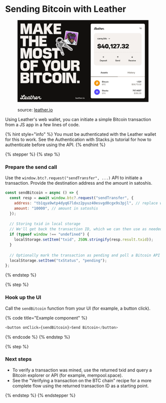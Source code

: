 # Sending Bitcoin with Leather

<figure><img src="../.gitbook/assets/image.png" alt=""><figcaption><p>source: <a href="https://leather.io/">leather.io</a></p></figcaption></figure>

Using Leather's web wallet, you can initiate a simple Bitcoin transaction from a JS app in a few lines of code.

{% hint style="info" %}
You must be authenticated with the Leather wallet for this to work. See the Authentication with Stacks.js tutorial for how to authenticate before using the API.
{% endhint %}

{% stepper %}
{% step %}
### Prepare the send call

Use the `window.btc?.request("sendTransfer", ...)` API to initiate a transaction. Provide the destination address and the amount in satoshis.

```javascript
const sendBitcoin = async () => {
  const resp = await window.btc?.request("sendTransfer", {
    address: "tb1qya9wtp4dyq67ldxz2pyuz40esvgd0cgx9s3pjl", // replace with the recipient address
    amount: "10000", // amount in satoshis
  });

  // Storing txid in local storage
  // We'll get back the transaction ID, which we can then use as needed
  if (typeof window !== "undefined") {
    localStorage.setItem("txid", JSON.stringify(resp.result.txid));
  }

  // Optionally mark the transaction as pending and poll a Bitcoin API (e.g., mempool.space) to check confirmation status
  localStorage.setItem("txStatus", "pending");
};
```
{% endstep %}

{% step %}
### Hook up the UI

Call the `sendBitcoin` function from your UI (for example, a button click).

{% code title="Example component" %}
```javascript
<button onClick={sendBitcoin}>Send Bitcoin</button>
```
{% endcode %}
{% endstep %}

{% step %}
### Next steps

* To verify a transaction was mined, use the returned txid and query a Bitcoin explorer or API (for example, mempool.space).
* See the "Verifying a transaction on the BTC chain" recipe for a more complete flow using the returned transaction ID as a starting point.


{% endstep %}
{% endstepper %}
